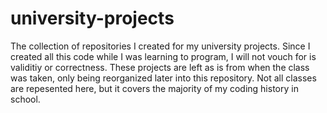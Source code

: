 # university-projects
The collection of repositories I created for my university projects. Since I created all this code while I was learning to program, I will not vouch for is validitiy or correctness. These projects are left as is from when the class was taken, only being reorganized later into this repository. Not all classes are repesented here, but it covers the majority of my coding history in school.